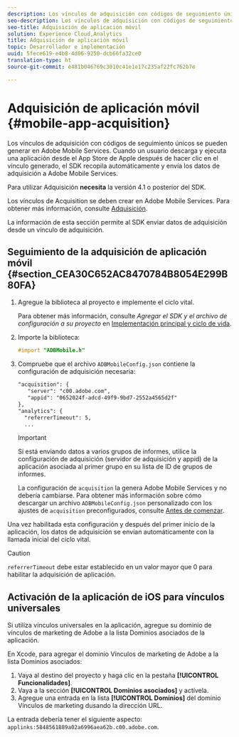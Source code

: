 ```yaml
---
description: Los vínculos de adquisición con códigos de seguimiento únicos se pueden generar en Adobe Mobile Services. Cuando un usuario descarga y ejecuta una aplicación desde el App Store de Apple después de hacer clic en el vínculo generado, el SDK recopila automáticamente y envía los datos de adquisición a Adobe Mobile Services.
seo-description: Los vínculos de adquisición con códigos de seguimiento únicos se pueden generar en Adobe Mobile Services. Cuando un usuario descarga y ejecuta una aplicación desde el App Store de Apple después de hacer clic en el vínculo generado, el SDK recopila automáticamente y envía los datos de adquisición a Adobe Mobile Services.
seo-title: Adquisición de aplicación móvil
solution: Experience Cloud,Analytics
title: Adquisición de aplicación móvil
topic: Desarrollador e implementación
uuid: 5fece619-e4b8-4d06-9250-dcb66fa32ce0
translation-type: ht
source-git-commit: e481b046769c3010c41e1e17c235af22fc762b7e

---
```



# Adquisición de aplicación móvil {#mobile-app-acquisition}

Los vínculos de adquisición con códigos de seguimiento únicos se pueden generar en Adobe Mobile Services. Cuando un usuario descarga y ejecuta una aplicación desde el App Store de Apple después de hacer clic en el vínculo generado, el SDK recopila automáticamente y envía los datos de adquisición a Adobe Mobile Services.

Para utilizar Adquisición **necesita** la versión 4.1 o posterior del SDK.

Los vínculos de Acquisition se deben crear en Adobe Mobile Services. Para obtener más información, consulte [Adquisición](/help/using/acquisition-main/acquisition-main.md).

La información de esta sección permite al SDK enviar datos de adquisición desde un vínculo de adquisición.

## Seguimiento de la adquisición de aplicación móvil {#section_CEA30C652AC8470784B8054E299B80FA}

1. Agregue la biblioteca al proyecto e implemente el ciclo vital.

   Para obtener más información, consulte *Agregar el SDK y el archivo de configuración a su proyecto* en [Implementación principal y ciclo de vida](/help/ios/getting-started/dev-qs.md).
1. Importe la biblioteca:

   ```objective-c
   #import "ADBMobile.h"
   ```

1. Compruebe que el archivo `ADBMobileConfig.json` contiene la configuración de adquisición necesaria:

   ```xml
   "acquisition": { 
      "server": "c00.adobe.com", 
      "appid": "0652024f-adcd-49f9-9bd7-2552a4565d2f" 
   }, 
   "analytics": { 
     "referrerTimeout": 5, 
     ...
   ```

   >[!IMPORTANT]
   >
   >Si está enviando datos a varios grupos de informes, utilice la configuración de adquisición (servidor de adquisición y appid) de la aplicación asociada al primer grupo en su lista de ID de grupos de informes.

   La configuración de `acquisition` la genera Adobe Mobile Services y no debería cambiarse. Para obtener más información sobre cómo descargar un archivo `ADBMobileConfig.json` personalizado con los ajustes de `acquisition` preconfigurados, consulte [Antes de comenzar](/help/ios/getting-started/requirements.md).

Una vez habilitada esta configuración y después del primer inicio de la aplicación, los datos de adquisición se envían automáticamente con la llamada inicial del ciclo vital.

>[!CAUTION]
>
>`referrerTimeout` debe estar establecido en un valor mayor que 0 para habilitar la adquisición de aplicación.

## Activación de la aplicación de iOS para vínculos universales

Si utiliza vínculos universales en la aplicación, agregue su dominio de vínculos de marketing de Adobe a la lista Dominios asociados de la aplicación.

En Xcode, para agregar el dominio Vínculos de marketing de Adobe a la lista Dominios asociados:

1. Vaya al destino del proyecto y haga clic en la pestaña **[!UICONTROL Funcionalidades]**.
2. Vaya a la sección **[!UICONTROL Dominios asociados]** y actívela.
3. Agregue una entrada en la lista **[!UICONTROL Dominios]** del dominio Vínculos de marketing dusando la dirección URL.

La entrada debería tener el siguiente aspecto: `applinks:5848561889a02a6996aea62b.c00.adobe.com`.